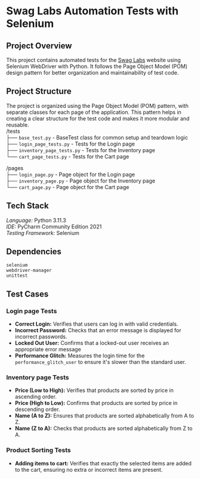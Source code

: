 # Swag Labs Automation Tests with Selenium

## Project Overview
This project contains automated tests for the [Swag Labs](https://www.saucedemo.com/) website using Selenium WebDriver with Python. It follows the Page Object Model (POM) design pattern for better organization and maintainability of test code.

## Project Structure
The project is organized using the Page Object Model (POM) pattern, with separate classes for each page of the application. This pattern helps in creating a clear structure for the test code and makes it more modular and reusable.<br />
/tests<br />
├── `base_test.py` - BaseTest class for common setup and teardown logic<br />
├── `login_page_tests.py` - Tests for the Login page<br />
├── `inventory_page_tests.py` - Tests for the Inventory page<br />
└── `cart_page_tests.py` - Tests for the Cart page<br />

/pages<br />
├── `login_page.py` - Page object for the Login page<br />
├── `inventory_page.py` - Page object for the Inventory page<br />
└── `cart_page.py` - Page object for the Cart page<br />

## Tech Stack
*Language:* Python 3.11.3<br />
*IDE:* PyCharm Community Edition 2021<br />
*Testing Framework:*  Selenium<br />

## Dependencies
`selenium`<br/>
`webdriver-manager`<br/>
`unittest`<br/>

## Test Cases
### Login page Tests
- **Correct Login:** Verifies that users can log in with valid credentials.</br>
- **Incorrect Password:** Checks that an error message is displayed for incorrect passwords.</br>
- **Locked Out User:** Confirms that a locked-out user receives an appropriate error message</br>
- **Performance Glitch:** Measures the login time for the `performance_glitch_user` to ensure it's slower than the standard user.

### Inventory page Tests
- **Price (Low to High):** Verifies that products are sorted by price in ascending order.</br>
- **Price (High to Low):** Confirms that products are sorted by price in descending order.</br>
- **Name (A to Z):** Ensures that products are sorted alphabetically from A to Z.</br>
- **Name (Z to A):** Checks that products are sorted alphabetically from Z to A.

### Product Sorting Tests
- **Adding items to cart:** Verifies that exactly the selected items are added to the cart, ensuring no extra or incorrect items are present.